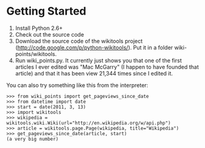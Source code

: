 # Getting Started #

  1. Install Python 2.6+
  1. Check out the source code
  1. Download the source code of the wikitools project (http://code.google.com/p/python-wikitools/). Put it in a folder wiki-points/wikitools.
  1. Run wiki\_points.py. It currently just shows you that one of the first articles I ever edited was "Mac McGarry" (I happen to have founded that article) and that it has been view 21,344 times since I edited it.

You can also try something like this from the interpreter:
```
>>> from wiki_points import get_pageviews_since_date
>>> from datetime import date
>>> start = date(2011, 3, 13)
>>> import wikitools
>>> wikipedia = wikitools.wiki.Wiki(url="http://en.wikipedia.org/w/api.php")
>>> article = wikitools.page.Page(wikipedia, title="Wikipedia")
>>> get_pageviews_since_date(article, start)
(a very big number)
```